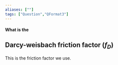 ```yaml
---
aliases: [""]
tags: ["Question","QFormat3"]
---
```


#### What is the
## Darcy-weisbach friction factor ($f_{D}$)
This is the friction factor we use.